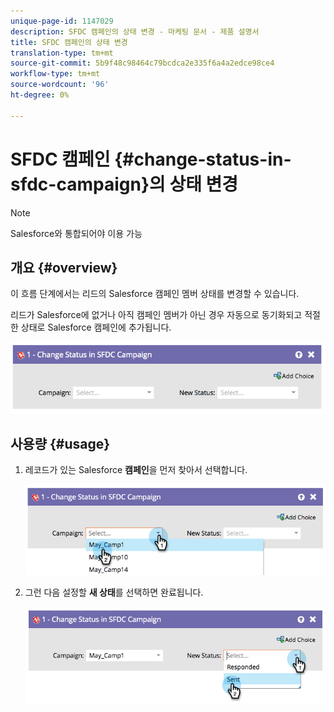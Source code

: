 ```yaml
---
unique-page-id: 1147029
description: SFDC 캠페인의 상태 변경 - 마케팅 문서 - 제품 설명서
title: SFDC 캠페인의 상태 변경
translation-type: tm+mt
source-git-commit: 5b9f48c98464c79bcdca2e335f6a4a2edce98ce4
workflow-type: tm+mt
source-wordcount: '96'
ht-degree: 0%

---
```



# SFDC 캠페인 {#change-status-in-sfdc-campaign}의 상태 변경

>[!NOTE]
>
>Salesforce와 통합되어야 이용 가능

## 개요 {#overview}

이 흐름 단계에서는 리드의 Salesforce 캠페인 멤버 상태를 변경할 수 있습니다.

리드가 Salesforce에 없거나 아직 캠페인 멤버가 아닌 경우 자동으로 동기화되고 적절한 상태로 Salesforce 캠페인에 추가됩니다.

![](assets/image2014-9-22-15-3a13-3a54.png)

## 사용량 {#usage}

1. 레코드가 있는 Salesforce **캠페인**&#x200B;을 먼저 찾아서 선택합니다.

   ![](assets/image2014-9-22-15-3a13-3a58.png)

1. 그런 다음 설정할 **새 상태**&#x200B;를 선택하면 완료됩니다.

   ![](assets/image2014-9-22-15-3a14-3a0.png)

